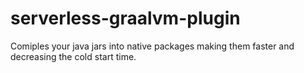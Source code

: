 # serverless-graalvm-plugin

Comiples your java jars into native packages making them faster and decreasing the cold start time.
